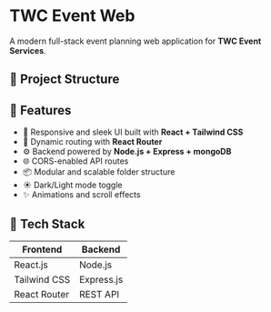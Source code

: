 # TWC Event Web

A modern full-stack event planning web application for **TWC Event Services**.

## 🔧 Project Structure


## 🚀 Features

- 📱 Responsive and sleek UI built with **React + Tailwind CSS**
- 🧠 Dynamic routing with **React Router**
- ⚙️ Backend powered by **Node.js + Express + mongoDB**
- 🌐 CORS-enabled API routes
- 📦 Modular and scalable folder structure
- ☀️ Dark/Light mode toggle
- ✨ Animations and scroll effects

## 📁 Tech Stack

| Frontend       | Backend         |
|----------------|-----------------|
| React.js       | Node.js         |
| Tailwind CSS   | Express.js      |
| React Router   | REST API        |



